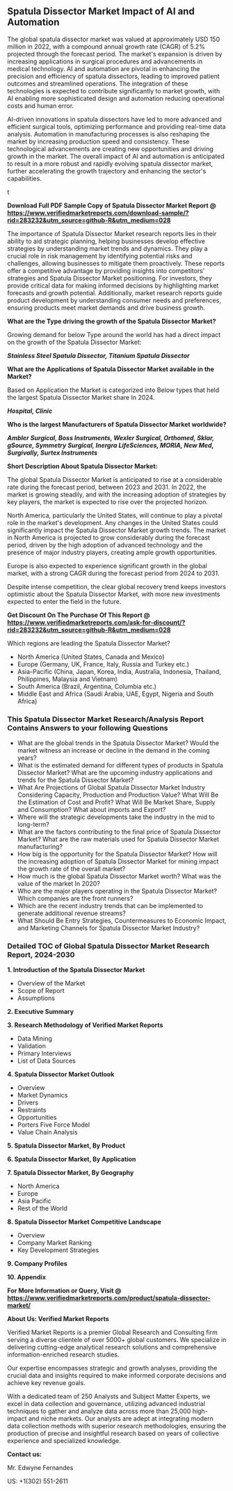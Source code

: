 <h2>Spatula Dissector Market Impact of AI and Automation</h2><p>The global spatula dissector market was valued at approximately USD 150 million in 2022, with a compound annual growth rate (CAGR) of 5.2% projected through the forecast period. The market's expansion is driven by increasing applications in surgical procedures and advancements in medical technology. AI and automation are pivotal in enhancing the precision and efficiency of spatula dissectors, leading to improved patient outcomes and streamlined operations. The integration of these technologies is expected to contribute significantly to market growth, with AI enabling more sophisticated design and automation reducing operational costs and human error.</p><p>AI-driven innovations in spatula dissectors have led to more advanced and efficient surgical tools, optimizing performance and providing real-time data analysis. Automation in manufacturing processes is also reshaping the market by increasing production speed and consistency. These technological advancements are creating new opportunities and driving growth in the market. The overall impact of AI and automation is anticipated to result in a more robust and rapidly evolving spatula dissector market, further accelerating the growth trajectory and enhancing the sector's capabilities.</p>t</p><p id="" class=""><strong>Download Full PDF Sample Copy of Spatula Dissector Market Report @ <a href="https://www.verifiedmarketreports.com/download-sample/?rid=283232&utm_source=github-R&utm_medium=028" target="_blank">https://www.verifiedmarketreports.com/download-sample/?rid=283232&utm_source=github-R&utm_medium=028</a></strong></p><p>The importance of&nbsp;Spatula Dissector Market research reports lies in their ability to aid strategic planning, helping businesses develop effective strategies by understanding market trends and dynamics. They play a crucial role in risk management by identifying potential risks and challenges, allowing businesses to mitigate them proactively. These reports offer a competitive advantage by providing insights into competitors' strategies and Spatula Dissector Market positioning. For investors, they provide critical data for making informed decisions by highlighting market forecasts and growth potential. Additionally, market research reports guide product development by understanding consumer needs and preferences, ensuring products meet market demands and drive business growth.</p><p><strong>What are the&nbsp;Type driving the growth of the Spatula Dissector Market?</strong></p><p id="" class="">Growing demand for below Type around the world has had a direct impact on the growth of the Spatula Dissector Market:</p><em><strong>Stainless Steel Spatula Dissector, Titanium Spatula Dissector</strong></em></p><strong>What are the&nbsp;Applications&nbsp;of Spatula Dissector Market available in the Market?</strong></p><p id="" class="">Based on Application the Market is categorized into Below types that held the largest Spatula Dissector Market share In 2024.</p><em><strong>Hospital, Clinic</strong></em></p><strong>Who is the largest Manufacturers of Spatula Dissector Market worldwide?</strong></p><p><em><strong>Ambler Surgical, Boss Instruments, Wexler Surgical, Orthomed, Sklar, gSource, Symmetry Surgical, Inergra LifeSciences, MORIA, New Med, Surgivally, Surtex Instruments</strong></em></p><p id="" class=""><strong>Short Description About Spatula Dissector Market:</strong></p><p>The global Spatula Dissector Market is anticipated to rise at a considerable rate during the forecast period, between 2023 and 2031. In 2022, the market is growing steadily, and with the increasing adoption of strategies by key players, the market is expected to rise over the projected horizon.</p><p>North America, particularly the United States, will continue to play a pivotal role in the market's development. Any changes in the United States could significantly impact the Spatula Dissector Market growth trends. The market in North America is projected to grow considerably during the forecast period, driven by the high adoption of advanced technology and the presence of major industry players, creating ample growth opportunities.</p><p>Europe is also expected to experience significant growth in the global market, with a strong CAGR during the forecast period from 2024 to 2031.</p><p>Despite intense competition, the clear global recovery trend keeps investors optimistic about the Spatula Dissector Market, with more new investments expected to enter the field in the future.</p><p id="" class=""><strong>Get Discount On The Purchase Of This Report @ <a href="https://www.verifiedmarketreports.com/ask-for-discount/?rid=283232&utm_source=github-R&utm_medium=028" target="_blank">https://www.verifiedmarketreports.com/ask-for-discount/?rid=283232&utm_source=github-R&utm_medium=028</a></strong></p>Which regions are leading the Spatula Dissector Market?</p><ul><li>North America (United States, Canada and Mexico)</li><li>Europe (Germany, UK, France, Italy, Russia and Turkey etc.)</li><li>Asia-Pacific (China, Japan, Korea, India, Australia, Indonesia, Thailand, Philippines, Malaysia and Vietnam)</li><li>South America (Brazil, Argentina, Columbia etc.)</li><li>Middle East and Africa (Saudi Arabia, UAE, Egypt, Nigeria and South Africa)</li></ul><h3 id="" class="">This Spatula Dissector Market Research/Analysis Report Contains Answers to your following Questions</h3><ul><li>What are the global trends in the Spatula Dissector Market? Would the market witness an increase or decline in the demand in the coming years?</li><li>What is the estimated demand for different types of products in Spatula Dissector Market? What are the upcoming industry applications and trends for the Spatula Dissector Market?</li><li>What Are Projections of Global Spatula Dissector Market Industry Considering Capacity, Production and Production Value? What Will Be the Estimation of Cost and Profit? What Will Be Market Share, Supply and Consumption? What about imports and Export?</li><li>Where will the strategic developments take the industry in the mid to long-term?</li><li>What are the factors contributing to the final price of Spatula Dissector Market? What are the raw materials used for Spatula Dissector Market manufacturing?</li><li>How big is the opportunity for the Spatula Dissector Market? How will the increasing adoption of Spatula Dissector Market for mining impact the growth rate of the overall market?</li><li>How much is the global Spatula Dissector Market worth? What was the value of the market In 2020?</li><li>Who are the major players operating in the Spatula Dissector Market? Which companies are the front runners?</li><li>Which are the recent industry trends that can be implemented to generate additional revenue streams?</li><li>What Should Be Entry Strategies, Countermeasures to Economic Impact, and Marketing Channels for Spatula Dissector Market Industry?</li></ul><h3 id="" class="">Detailed TOC of Global Spatula Dissector Market Research Report, 2024-2030</h3><p id="" class=""><strong>1. Introduction of the Spatula Dissector Market</strong></p><ul><li>Overview of the Market</li><li>Scope of Report</li><li>Assumptions</li></ul><p id="" class=""><strong>2. Executive Summary</strong></p><p id="" class=""><strong>3. Research Methodology of Verified Market Reports</strong></p><ul><li>Data Mining</li><li>Validation</li><li>Primary Interviews</li><li>List of Data Sources</li></ul><p id="" class=""><strong>4. Spatula Dissector Market Outlook</strong></p><ul><li>Overview</li><li>Market Dynamics</li><li>Drivers</li><li>Restraints</li><li>Opportunities</li><li>Porters Five Force Model</li><li>Value Chain Analysis</li></ul><p id="" class=""><strong>5. Spatula Dissector Market, By Product</strong></p><p id="" class=""><strong>6. Spatula Dissector Market, By Application</strong></p><p id="" class=""><strong>7. Spatula Dissector Market, By Geography</strong></p><ul><li>North America</li><li>Europe</li><li>Asia Pacific</li><li>Rest of the World</li></ul><p id="" class=""><strong>8. Spatula Dissector Market Competitive Landscape</strong></p><ul><li>Overview</li><li>Company Market Ranking</li><li>Key Development Strategies</li></ul><p id="" class=""><strong>9. Company Profiles</strong></p><p id="" class=""><strong>10. Appendix</strong></p><p id="" class=""><strong>For More Information or Query, Visit @ <a href="https://www.verifiedmarketreports.com/product/spatula-dissector-market/" target="_blank">https://www.verifiedmarketreports.com/product/spatula-dissector-market/</a></strong></p><p id="" class=""><strong>About Us: Verified Market Reports</strong></p><p id="" class="">Verified Market Reports is a premier Global Research and Consulting firm serving a diverse clientele of over 5000+ global customers. We specialize in delivering cutting-edge analytical research solutions and comprehensive information-enriched research studies.</p><p id="" class="">Our expertise encompasses strategic and growth analyses, providing the crucial data and insights required to make informed corporate decisions and achieve key revenue goals.</p><p id="" class="">With a dedicated team of 250 Analysts and Subject Matter Experts, we excel in data collection and governance, utilizing advanced industrial techniques to gather and analyze data across more than 25,000 high-impact and niche markets. Our analysts are adept at integrating modern data collection methods with superior research methodologies, ensuring the production of precise and insightful research based on years of collective experience and specialized knowledge.</p><p id="" class=""><strong>Contact us:</strong></p><p id="" class="">Mr. Edwyne Fernandes</p><p id="" class="">US: +1(302) 551-2611</p>